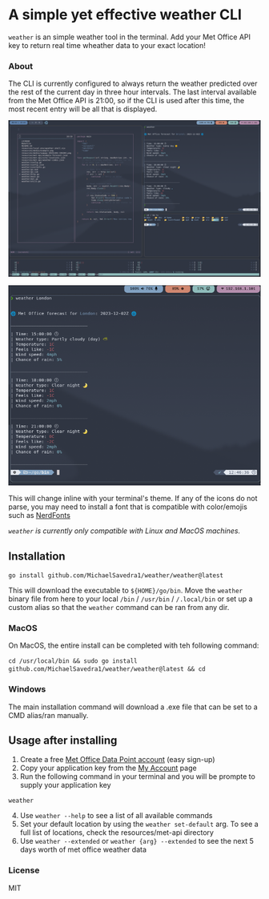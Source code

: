 # A simple yet effective weather CLI 

`weather` is an simple weather tool in the terminal.
Add your Met Office API key to return real time wheather data to your exact location!

### About
The CLI is currently configured to always return the weather predicted over the rest of the current day in three hour intervals. The last interval available from the Met Office API is 21:00, so if the CLI is used after this time, the most recent entry will be all that is displayed. 

<p align="center">
  <img src="./resources/media/swappy-20231202-124415.png?raw=true" alt="Example1" />
</p>

<p align="center">
  <img src="./resources/media/swappy-20231202-124719.png?raw=true" alt="Example2" />
</p>


This will change inline with your terminal's theme. If any of the icons do not parse, you may need to install a font that is compatible with color/emojis such as [NerdFonts](https://docs.rockylinux.org/books/nvchad/nerd_fonts/)

*`weather` is currently only compatible with Linux and MacOS machines.*

## Installation

```
go install github.com/MichaelSavedra1/weather/weather@latest
```
This will download the executable to `${HOME}/go/bin`. Move the `weather` binary file from here to your local `/bin` / `/usr/bin` / `/.local/bin` or set up a custom alias so that the `weather` command can be ran from any dir. 

### MacOS
On MacOS, the entire install can be completed with teh following command: 
```
cd /usr/local/bin && sudo go install github.com/MichaelSavedra1/weather/weather@latest && cd
```
### Windows
The main installation command will download a .exe file that can be set to a CMD alias/ran manually. 

## Usage after installing
1. Create a free [Met Office Data Point account](https://register.metoffice.gov.uk/MyAccountClient/account/view) (easy sign-up)
2. Copy your application key from the [My Account](https://register.metoffice.gov.uk/MyAccountClient/account/view) page 
3. Run the following command in your terminal and you will be prompte to supply your application key
```
weather
```
4. Use `weather --help` to see a list of all available commands
5. Set your default location by using the `weather set-default` arg. To see a full list of locations, check the resources/met-api directory
6. Use `weather --extended` or `weather {arg} --extended` to see the next 5 days worth of met office weather data

### License

MIT